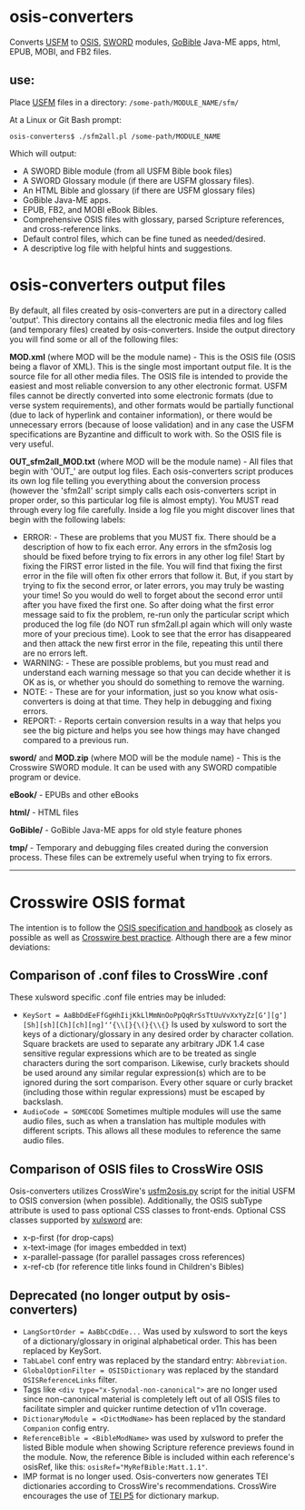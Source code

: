 # osis-converters
Converts [USFM](http://paratext.org/about/usfm#usfmDocumentation) to 
[OSIS](http://www.crosswire.org/osis/), 
[SWORD](http://www.crosswire.org/wiki/Main_Page) modules, 
[GoBible](http://www.crosswire.org/wiki/Projects:Go_Bible) Java-ME apps, 
html, EPUB, MOBI, and FB2 files.

## use:
Place [USFM](http://paratext.org/about/usfm#usfmDocumentation) files in 
a directory: `/some-path/MODULE_NAME/sfm/`

At a Linux or Git Bash prompt:

    osis-converters$ ./sfm2all.pl /some-path/MODULE_NAME

Which will output:
* A SWORD Bible module (from all USFM Bible book files)
* A SWORD Glossary module (if there are USFM glossary files).
* An HTML Bible and glossary (if there are USFM glossary files)
* GoBible Java-ME apps.
* EPUB, FB2, and MOBI eBook Bibles.
* Comprehensive OSIS files with glossary, parsed Scripture references, 
and cross-reference links.
* Default control files, which can be fine tuned as needed/desired.
* A descriptive log file with helpful hints and suggestions.


# osis-converters output files
By default, all files created by osis-converters are put in a directory called 'output'. This directory contains all the electronic media files and log files (and temporary files) created by osis-converters. Inside the output directory you will find some or all of the following files:

**MOD.xml** (where MOD will be the module name) - This is the OSIS file (OSIS being a flavor of XML). This is the single most important output file. It is the source file for all other media files. The OSIS file is intended to provide the easiest and most reliable conversion to any other electronic format. USFM files cannot be directly converted into some electronic formats (due to verse system requirements), and other formats would be partially functional (due to lack of hyperlink and container information), or there would be unnecessary errors (because of loose validation) and in any case the USFM specifications are Byzantine and difficult to work with. So the OSIS file is very useful.

**OUT_sfm2all_MOD.txt** (where MOD will be the module name) - All files that begin with 'OUT_' are output log files. Each osis-converters script produces its own log file telling you everything about the conversion process (however the 'sfm2all' script simply calls each osis-converters script in proper order, so this particular log file is almost empty). You MUST read through every log file carefully. Inside a log file you might discover lines that begin with the following labels:
* ERROR: - These are problems that you MUST fix. There should be a description of how to fix each error. Any errors in the sfm2osis log should be fixed before trying to fix errors in any other log file! Start by fixing the FIRST error listed in the file. You will find that fixing the first error in the file will often fix other errors that follow it. But, if you start by trying to fix the second error, or later errors, you may truly be wasting your time! So you would do well to forget about the second error until after you have fixed the first one. So after doing what the first error message said to fix the problem, re-run only the particular script which produced the log file (do NOT run sfm2all.pl again which will only waste more of your precious time). Look to see that the error has disappeared and then attack the new first error in the file, repeating this until there are no errors left.
* WARNING: - These are possible problems, but you must read and understand each warning message so that you can decide whether it is OK as is, or whether you should do something to remove the warning.
* NOTE: - These are for your information, just so you know what osis-converters is doing at that time. They help in debugging and fixing errors.
* REPORT: - Reports certain conversion results in a way that helps you see the big picture and helps you see how things may have changed compared to a previous run.

**sword/** and **MOD.zip** (where MOD will be the module name) - This is the Crosswire SWORD module. It can be used with any SWORD compatible program or device.

**eBook/** - EPUBs and other eBooks

**html/** - HTML files

**GoBible/** - GoBible Java-ME apps for old style feature phones

**tmp/** - Temporary and debugging files created during the conversion process. These files can be extremely useful when trying to fix errors.

-----

# Crosswire OSIS format
The intention is to follow the [OSIS specification and handbook](https://www.crosswire.org/osis/) as closely as possible as well as [Crosswire best practice](http://wiki.crosswire.org/OSIS_Tutorial). Although there are a few minor deviations:

## Comparison of .conf files to CrossWire .conf

These xulsword specific .conf file entries may be inluded:

* `KeySort = AaBbDdEeFfGgHhIijKkLlMmNnOoPpQqRrSsTtUuVvXxYyZz[Gʻ][gʻ][Sh][sh][Ch][ch][ng]ʻʼ{\\[}{\(}{\\{}`
Is used by xulsword to sort the keys of a dictionary/glossary in any 
desired order by character collation. Square brackets are used to 
separate any arbitrary JDK 1.4 case sensitive regular expressions which 
are to be treated as single characters during the sort comparison. 
Likewise, curly brackets should be used around any similar regular 
expression(s) which are to be ignored during the sort comparison. Every 
other square or curly bracket (including those within regular expressions)
must be escaped by backslash.
* `AudioCode = SOMECODE` Sometimes multiple modules will use the same 
audio files, such as when a translation has multiple modules with 
different scripts. This allows all these modules to reference the same 
audio files.

## Comparison of OSIS files to CrossWire OSIS

Osis-converters utilizes CrossWire's [usfm2osis.py](https://github.com/refdoc/Module-tools) script for the
initial USFM to OSIS conversion (when possible). Additionally, the OSIS 
subType attribute is used to pass optional CSS classes to front-ends. 
Optional CSS classes supported by [xulsword](https://github.com/JohnAustinDev/xulsword) are:

* x-p-first (for drop-caps)
* x-text-image (for images embedded in text)
* x-parallel-passage (for parallel passages cross references)
* x-ref-cb (for reference title links found in Children's Bibles) 

## Deprecated (no longer output by osis-converters)

* `LangSortOrder = AaBbCcDdEe...` Was used by xulsword to sort the keys of
a dictionary/glossary in original alphabetical order. This has been replaced
by KeySort.
* `TabLabel` conf entry was replaced by the standard entry: `Abbreviation`.
* `GlobalOptionFilter = OSISDictionary` was replaced by the standard 
`OSISReferenceLinks` filter.
* Tags like `<div type="x-Synodal-non-canonical">` are no longer used 
since non-canonical material is completely left out of all OSIS files 
to facilitate simpler and quicker runtime detection of v11n coverage.
* `DictionaryModule = <DictModName>` has been replaced by the standard
`Companion` config entry.
* `ReferenceBible = <BibleModName>` was used by xulsword to prefer the 
listed Bible module when showing Scripture reference previews found in 
the module. Now, the reference Bible is included within each 
reference's osisRef, like this: `osisRef="MyRefBible:Matt.1.1"`.
* IMP format is no longer used. Osis-converters now generates TEI dictionaries according to CrossWire's
recommendations. CrossWire encourages 
the use of [TEI P5](http://www.crosswire.org/wiki/TEI_Dictionaries) for 
dictionary markup.


